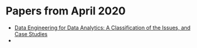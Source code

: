 # Papers from April 2020

- [Data Engineering for Data Analytics: A Classification of the Issues, and  Case Studies](https://arxiv.org/pdf/2004.12929v1.pdf)
- 